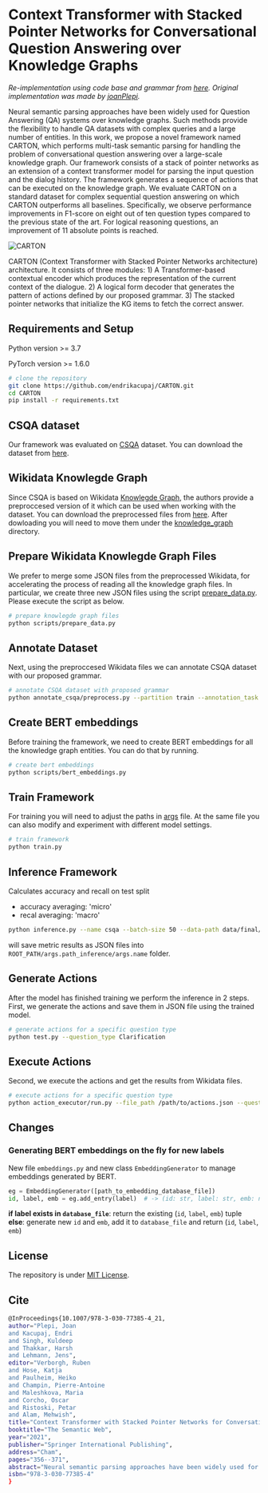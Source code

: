 # Context Transformer with Stacked Pointer Networks for Conversational Question Answering over Knowledge Graphs

*Re-implementation using code base and grammar from [here](https://github.com/endrikacupaj/LASAGNE). Original implementation was made by [joanPlepi](https://github.com/joanPlepi).*

Neural semantic parsing approaches have been widely used for Question Answering (QA) systems over knowledge graphs. Such methods provide the flexibility to handle QA datasets with complex queries and a large number of entities. In this work, we propose a novel framework named CARTON, which performs multi-task semantic parsing for handling the problem of conversational question answering over a large-scale knowledge graph. Our framework consists of a stack of pointer networks as an extension of a context transformer model for parsing the input question and the dialog history. The framework generates a sequence of actions that can be executed on the knowledge graph. We evaluate CARTON on a standard dataset for complex sequential question answering on which CARTON outperforms all baselines. Specifically, we observe performance improvements in F1-score on eight out of ten question types compared to the previous state of the art. For logical reasoning questions, an improvement of 11 absolute points is reached.

![CARTON](image/carton_architecture.png?raw=true "CARTON architecture")

CARTON (Context Transformer with Stacked Pointer Networks architecture) architecture. It consists of three modules: 1) A Transformer-based contextual encoder which produces the representation of the current context of the dialogue. 2) A logical form decoder that generates the pattern of actions defined by our proposed grammar. 3) The stacked pointer networks that initialize the KG items to fetch the correct answer.

## Requirements and Setup
Python version >= 3.7

PyTorch version >= 1.6.0

``` bash
# clone the repository
git clone https://github.com/endrikacupaj/CARTON.git
cd CARTON
pip install -r requirements.txt
```

## CSQA dataset
Our framework was evaluated on [CSQA](https://amritasaha1812.github.io/CSQA/) dataset. You can download the dataset from [here](https://amritasaha1812.github.io/CSQA/download/).

## Wikidata Knowlegde Graph
Since CSQA is based on Wikidata [Knowlegde Graph](https://www.wikidata.org/wiki/Wikidata:Main_Page), the authors provide a preproccesed version of it which can be used when working with the dataset.
You can download the preprocessed files from [here](https://zenodo.org/record/4052427#.YBU7xHdKjfZ).
After dowloading you will need to move them under the [knowledge_graph](knowledge_graph) directory.

## Prepare Wikidata Knowlegde Graph Files
We prefer to merge some JSON files from the preprocessed Wikidata, for accelerating the process of reading all the knowledge graph files. In particular, we create three new JSON files using the script [prepare_data.py](scripts/prepare_data.py). Please execute the script as below.
``` bash
# prepare knowlegde graph files
python scripts/prepare_data.py
```

## Annotate Dataset
Next, using the preproccesed Wikidata files we can annotate CSQA dataset with our proposed grammar.
``` bash
# annotate CSQA dataset with proposed grammar
python annotate_csqa/preprocess.py --partition train --annotation_task actions --read_folder /path/to/CSQA --write_folder /path/to/write
```

## Create BERT embeddings
Before training the framework, we need to create BERT embeddings for all the knowledge graph entities. You can do that by running.
``` bash
# create bert embeddings
python scripts/bert_embeddings.py
```

## Train Framework
For training you will need to adjust the paths in [args](args.py) file. At the same file you can also modify and experiment with different model settings.
``` bash
# train framework
python train.py
```

## Inference Framework 
Calculates accuracy and recall on test split
- accuracy averaging: 'micro'
- recal averaging: 'macro'
``` bash
python inference.py --name csqa --batch-size 50 --data-path data/final/csqa --model-path experiments/models/CARTONNER_csqa_e10_v0.0102_multitask.pth.tar
```
will save metric results as JSON files into `ROOT_PATH/args.path_inference/args.name` folder.

## Generate Actions
After the model has finished training we perform the inference in 2 steps.
First, we generate the actions and save them in JSON file using the trained model.
``` bash
# generate actions for a specific question type
python test.py --question_type Clarification
```

## Execute Actions
Second, we execute the actions and get the results from Wikidata files.
``` bash
# execute actions for a specific question type
python action_executor/run.py --file_path /path/to/actions.json --question_type Clarification
```

## Changes
### Generating BERT embeddings on the fly for new labels
New file `embeddings.py` and new class `EmbeddingGenerator` to manage embeddings generated by BERT.
``` python
eg = EmbeddingGenerator([path_to_embedding_database_file])
id, label, emb = eg.add_entry(label)  # -> (id: str, label: str, emb: np.ndarray)
```
__if label exists in `database_file`__: return the existing (`id`, `label`, `emb`) tuple \
__else__: generate new `id` and `emb`, add it to `database_file` and return (`id`, `label`, `emb`)

## License
The repository is under [MIT License](LICENCE).

## Cite
```bash
@InProceedings{10.1007/978-3-030-77385-4_21,
author="Plepi, Joan
and Kacupaj, Endri
and Singh, Kuldeep
and Thakkar, Harsh
and Lehmann, Jens",
editor="Verborgh, Ruben
and Hose, Katja
and Paulheim, Heiko
and Champin, Pierre-Antoine
and Maleshkova, Maria
and Corcho, Oscar
and Ristoski, Petar
and Alam, Mehwish",
title="Context Transformer with Stacked Pointer Networks for Conversational Question Answering over Knowledge Graphs",
booktitle="The Semantic Web",
year="2021",
publisher="Springer International Publishing",
address="Cham",
pages="356--371",
abstract="Neural semantic parsing approaches have been widely used for Question Answering (QA) systems over knowledge graphs. Such methods provide the flexibility to handle QA datasets with complex queries and a large number of entities. In this work, we propose a novel framework named CARTON (Context trAnsformeR sTacked pOinter Networks), which performs multi-task semantic parsing for handling the problem of conversational question answering over a large-scale knowledge graph. Our framework consists of a stack of pointer networks as an extension of a context transformer model for parsing the input question and the dialog history. The framework generates a sequence of actions that can be executed on the knowledge graph. We evaluate CARTON on a standard dataset for complex sequential question answering on which CARTON outperforms all baselines. Specifically, we observe performance improvements in F1-score on eight out of ten question types compared to the previous state of the art. For logical reasoning questions, an improvement of 11 absolute points is reached.",
isbn="978-3-030-77385-4"
}
```
